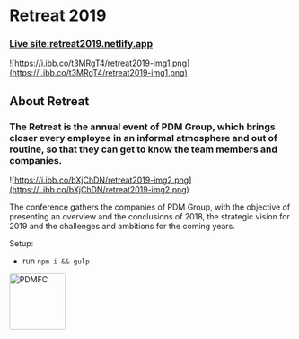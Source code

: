 # Retreat 2019

### [Live site:retreat2019.netlify.app](https://retreat2019.netlify.app/)

![https://i.ibb.co/t3MRgT4/retreat2019-img1.png](https://i.ibb.co/t3MRgT4/retreat2019-img1.png)

## About Retreat

### The Retreat is the annual event of PDM Group, which brings closer every employee in an informal atmosphere and out of routine, so that they can get to know the team members and companies.

![https://i.ibb.co/bXjChDN/retreat2019-img2.png](https://i.ibb.co/bXjChDN/retreat2019-img2.png)

The conference gathers the companies of PDM Group, with the objective of presenting an overview and the conclusions of 2018, the strategic vision for 2019 and the challenges and ambitions for the coming years.

Setup:
- run ```npm i && gulp```


<img style="width: 100px; border-radius: 3px; box-shadow: 0px 2px 3px rgba(#333, .4);" src="https://media.licdn.com/dms/image/C560BAQHXBghD7Nx-4w/company-logo_200_200/0?e=2159024400&v=beta&t=A6K8_zmA_10tZwaQMNgehsP1XuUp7Bzi9hWbaUExSEg" alt="PDMFC">